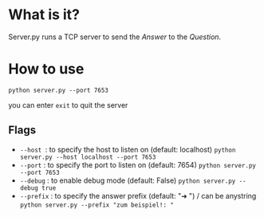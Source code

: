 # What is it?
Server.py runs a TCP server to send the _Answer_ to the _Question_.


# How to use
```
python server.py --port 7653
```
you can enter `exit` to quit the server

## Flags
- `--host `: to specify the host to listen on (default: localhost) `python server.py --host localhost --port 7653` 
- `--port` : to specify the port to listen on (default: 7654) `python server.py --port 7653` 
- `--debug` : to enable debug mode (default: False) `python server.py --debug true` 
- `--prefix` : to specify the answer prefix (default: "➜ ") / can be anystring `python server.py --prefix "zum beispiel!: "` 